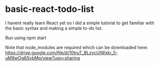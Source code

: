 # basic-react-todo-list

I havent really learn React yet so i did a simple tutorial to get familiar 
with the basic syntax and making a simple to-do list.

Run using npm start

Note that node_modules are required which can be downloaded here:
https://drive.google.com/file/d/10truT_BLzycUIWxkr_5-uM9wOg6SybMp/view?usp=sharing
